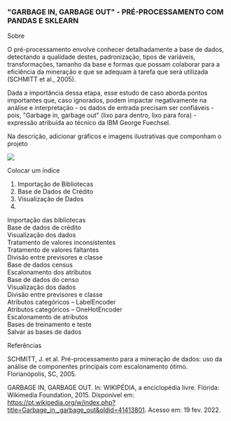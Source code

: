 <h3>"GARBAGE IN, GARBAGE OUT" - PRÉ-PROCESSAMENTO COM PANDAS E SKLEARN</h3>

Sobre

O pré-processamento envolve conhecer detalhadamente a base de dados, detectando a qualidade destes, padronização, tipos de variáveis, transformações, tamanho
da base e formas que possam colaborar para a eficiência da mineração e que se adequam à tarefa que será utilizada (SCHMITT et al., 2005). 

Dada a importância dessa etapa, esse estudo de caso aborda pontos importantes que, caso ignorados, podem impactar negativamente na análise e interpretação - os dados de entrada precisam ser confiáveis -  pois, "Garbage in, garbage out" (lixo para dentro, lixo para fora) - expressão atribuída ao técnico da IBM George Fuechsel.


Na descrição, adicionar gráficos e imagens ilustrativas que componham o projeto 


<img src="https://github.com/WMFrts/pre-processamento-com-pandas-e-sklearn/blob/main/default.png?raw=true">

Colocar um índice




1. Importação de Bibliotecas 
2. Base de Dados de Crédito
3. Visualização de Dados
4. 


<dl>
<dt>Importação das bibliotecas</dt>
<dt>Base de dados de crédito</dt>
<dt>Visualização dos dados</dt>
<dt>Tratamento de valores inconsistentes</dt>
<dt>Tratamento de valores faltantes</dt>
<dt>Divisão entre previsores e classe</dt>
<dt>Base de dados census</dt>
<dt>Escalonamento dos atributos</dt>
<dt>Base de dados do censo</dt>
<dt>Visualização dos dados</dt>
<dt>Divisão entre previsores e classe</dt>
<dt>Atributos categóricos – LabelEncoder</dt>
<dt>Atributos categóricos – OneHotEncoder</dt>
<dt>Escalonamento de atributos</dt>
<dt>Bases de treinamento e teste</dt>
<dt>Salvar as bases de dados</dt>
</dl>


Referências

SCHMITT, J. et al. Pré-processamento para a mineração de dados: uso da análise de componentes principais com escalonamento ótimo. Florianópolis, SC, 2005.


GARBAGE IN, GARBAGE OUT. In: WIKIPÉDIA, a enciclopédia livre. Flórida: Wikimedia Foundation, 2015. Disponível em: <https://pt.wikipedia.org/w/index.php?title=Garbage_in,_garbage_out&oldid=41413801>. Acesso em: 19 fev. 2022.


